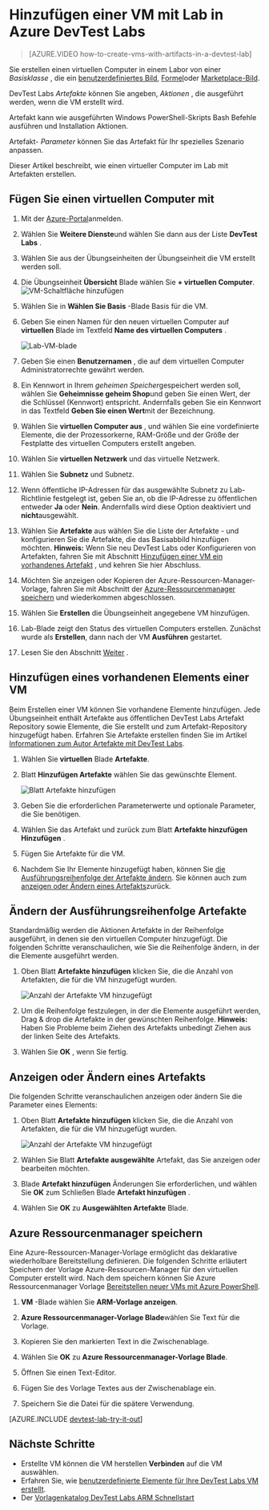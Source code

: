 <properties
    pageTitle="Hinzufügen eine VM mit Lab in Azure DevTest Labs | Microsoft Azure"
    description="Informationen Sie zum Hinzufügen einer VM mit Artefakten in Azure DevTest Labs"
    services="devtest-lab,virtual-machines"
    documentationCenter="na"
    authors="tomarcher"
    manager="douge"
    editor=""/>

<tags
    ms.service="devtest-lab"
    ms.workload="na"
    ms.tgt_pltfrm="na"
    ms.devlang="na"
    ms.topic="article"
    ms.date="08/30/2016"
    ms.author="tarcher"/>

# <a name="add-a-vm-with-artifacts-to-a-lab-in-azure-devtest-labs"></a>Hinzufügen einer VM mit Lab in Azure DevTest Labs

> [AZURE.VIDEO how-to-create-vms-with-artifacts-in-a-devtest-lab]

Sie erstellen einen virtuellen Computer in einem Labor von einer *Basisklasse* , die ein [benutzerdefiniertes Bild](./devtest-lab-create-template.md), [Formel](./devtest-lab-manage-formulas.md)oder [Marketplace-Bild](./devtest-lab-configure-marketplace-images.md).

DevTest Labs *Artefakte* können Sie angeben, *Aktionen* , die ausgeführt werden, wenn die VM erstellt wird. 

Artefakt kann wie ausgeführten Windows PowerShell-Skripts Bash Befehle ausführen und Installation Aktionen. 

Artefakt- *Parameter* können Sie das Artefakt für Ihr spezielles Szenario anpassen.

Dieser Artikel beschreibt, wie einen virtueller Computer im Lab mit Artefakten erstellen.

## <a name="add-a-vm-with-artifacts"></a>Fügen Sie einen virtuellen Computer mit

1. Mit der [Azure-Portal](http://go.microsoft.com/fwlink/p/?LinkID=525040)anmelden.

1. Wählen Sie **Weitere Dienste**und wählen Sie dann aus der Liste **DevTest Labs** .

1. Wählen Sie aus der Übungseinheiten der Übungseinheit die VM erstellt werden soll.  

1. Die Übungseinheit **Übersicht** Blade wählen Sie **+ virtuellen Computer**.  
    ![VM-Schaltfläche hinzufügen](./media/devtest-lab-add-vm-with-artifacts/devtestlab-home-blade-add-vm.png)

1. Wählen Sie in **Wählen Sie Basis** -Blade Basis für die VM.

1. Geben Sie einen Namen für den neuen virtuellen Computer auf **virtuellen** Blade im Textfeld **Name des virtuellen Computers** .

    ![Lab-VM-blade](./media/devtest-lab-add-vm-with-artifacts/devtestlab-lab-vm-blade.png)

1. Geben Sie einen **Benutzernamen** , die auf dem virtuellen Computer Administratorrechte gewährt werden.  

1. Ein Kennwort in Ihrem *geheimen Speicher*gespeichert werden soll, wählen Sie **Geheimnisse geheim Shop**und geben Sie einen Wert, der die Schlüssel (Kennwort) entspricht. Andernfalls geben Sie ein Kennwort in das Textfeld **Geben Sie einen Wert**mit der Bezeichnung.
 
1. Wählen Sie **virtuellen Computer aus** , und wählen Sie eine vordefinierte Elemente, die der Prozessorkerne, RAM-Größe und der Größe der Festplatte des virtuellen Computers erstellt angeben.

1. Wählen Sie **virtuellen Netzwerk** und das virtuelle Netzwerk.

1. Wählen Sie **Subnetz** und Subnetz.

1. Wenn öffentliche IP-Adressen für das ausgewählte Subnetz zu Lab-Richtlinie festgelegt ist, geben Sie an, ob die IP-Adresse zu öffentlichen entweder **Ja** oder **Nein**. Andernfalls wird diese Option deaktiviert und **nicht**ausgewählt. 

1. Wählen Sie **Artefakte** aus wählen Sie die Liste der Artefakte - und konfigurieren Sie die Artefakte, die das Basisabbild hinzufügen möchten. 
**Hinweis:** Wenn Sie neu DevTest Labs oder Konfigurieren von Artefakten, fahren Sie mit Abschnitt [Hinzufügen einer VM ein vorhandenes Artefakt](#add-an-existing-artifact-to-a-vm) , und kehren Sie hier Abschluss.

1. Möchten Sie anzeigen oder Kopieren der Azure-Ressourcen-Manager-Vorlage, fahren Sie mit Abschnitt der [Azure-Ressourcenmanager speichern](#save-arm-template) und wiederkommen abgeschlossen.

1. Wählen Sie **Erstellen** die Übungseinheit angegebene VM hinzufügen.

1. Lab-Blade zeigt den Status des virtuellen Computers erstellen. Zunächst wurde als **Erstellen**, dann nach der VM **Ausführen** gestartet.

1. Lesen Sie den Abschnitt [Weiter](#next-steps) . 

## <a name="add-an-existing-artifact-to-a-vm"></a>Hinzufügen eines vorhandenen Elements einer VM

Beim Erstellen einer VM können Sie vorhandene Elemente hinzufügen. Jede Übungseinheit enthält Artefakte aus öffentlichen DevTest Labs Artefakt Repository sowie Elemente, die Sie erstellt und zum Artefakt-Repository hinzugefügt haben.
Erfahren Sie Artefakte erstellen finden Sie im Artikel [Informationen zum Autor Artefakte mit DevTest Labs](devtest-lab-artifact-author.md).

1. Wählen Sie **virtuellen** Blade **Artefakte**. 

1. Blatt **Hinzufügen Artefakte** wählen Sie das gewünschte Element.  

    ![Blatt Artefakte hinzufügen](./media/devtest-lab-add-vm-with-artifacts/devtestlab-add-artifact-blade.png)

1. Geben Sie die erforderlichen Parameterwerte und optionale Parameter, die Sie benötigen.  

1. Wählen Sie das Artefakt und zurück zum Blatt **Artefakte hinzufügen** **Hinzufügen** .

1. Fügen Sie Artefakte für die VM.

1. Nachdem Sie Ihr Elemente hinzugefügt haben, können Sie [die Ausführungsreihenfolge der Artefakte ändern](#change-the-order-in-which-artifacts-are-run). Sie können auch zum [anzeigen oder Ändern eines Artefakts](#view-or-modify-an-artifact)zurück.

## <a name="change-the-order-in-which-artifacts-are-run"></a>Ändern der Ausführungsreihenfolge Artefakte

Standardmäßig werden die Aktionen Artefakte in der Reihenfolge ausgeführt, in denen sie den virtuellen Computer hinzugefügt. Die folgenden Schritte veranschaulichen, wie Sie die Reihenfolge ändern, in der die Elemente ausgeführt werden.

1. Oben Blatt **Artefakte hinzufügen** klicken Sie, die die Anzahl von Artefakten, die für die VM hinzugefügt wurden.

    ![Anzahl der Artefakte VM hinzugefügt](./media/devtest-lab-add-vm-with-artifacts/devtestlab-add-artifacts-blade-selected-artifacts.png)

1. Um die Reihenfolge festzulegen, in der die Elemente ausgeführt werden, Drag & drop die Artefakte in der gewünschten Reihenfolge. **Hinweis:** Haben Sie Probleme beim Ziehen des Artefakts unbedingt Ziehen aus der linken Seite des Artefakts. 

1. Wählen Sie **OK** , wenn Sie fertig.  

## <a name="view-or-modify-an-artifact"></a>Anzeigen oder Ändern eines Artefakts

Die folgenden Schritte veranschaulichen anzeigen oder ändern Sie die Parameter eines Elements:

1. Oben Blatt **Artefakte hinzufügen** klicken Sie, die die Anzahl von Artefakten, die für die VM hinzugefügt wurden.

    ![Anzahl der Artefakte VM hinzugefügt](./media/devtest-lab-add-vm-with-artifacts/devtestlab-add-artifacts-blade-selected-artifacts.png)

1. Wählen Sie Blatt **Artefakte ausgewählte** Artefakt, das Sie anzeigen oder bearbeiten möchten.  

1. Blade **Artefakt hinzufügen** Änderungen Sie erforderlichen, und wählen Sie **OK** zum Schließen Blade **Artefakt hinzufügen** .

1. Wählen Sie **OK** zu **Ausgewählten Artefakte** Blade.

## <a name="save-azure-resource-manager-template"></a>Azure Ressourcenmanager speichern

Eine Azure-Ressourcen-Manager-Vorlage ermöglicht das deklarative wiederholbare Bereitstellung definieren. Die folgenden Schritte erläutert Speichern der Vorlage Azure-Ressourcen-Manager für den virtuellen Computer erstellt wird.
Nach dem speichern können Sie Azure Ressourcenmanager Vorlage [Bereitstellen neuer VMs mit Azure PowerShell](../azure-resource-manager/resource-group-overview.md#template-deployment).

1. **VM** -Blade wählen Sie **ARM-Vorlage anzeigen**.

1. **Azure Ressourcenmanager-Vorlage Blade**wählen Sie Text für die Vorlage.

1. Kopieren Sie den markierten Text in die Zwischenablage.

1. Wählen Sie **OK** zu **Azure Ressourcenmanager-Vorlage Blade**.

1. Öffnen Sie einen Text-Editor.

1. Fügen Sie des Vorlage Textes aus der Zwischenablage ein.

1. Speichern Sie die Datei für die spätere Verwendung.

[AZURE.INCLUDE [devtest-lab-try-it-out](../../includes/devtest-lab-try-it-out.md)]

## <a name="next-steps"></a>Nächste Schritte

- Erstellte VM können die VM herstellen **Verbinden** auf die VM auswählen.
- Erfahren Sie, wie [benutzerdefinierte Elemente für Ihre DevTest Labs VM erstellt](devtest-lab-artifact-author.md).
- Der [Vorlagenkatalog DevTest Labs ARM Schnellstart](https://github.com/Azure/azure-devtestlab/tree/master/ARMTemplates)
